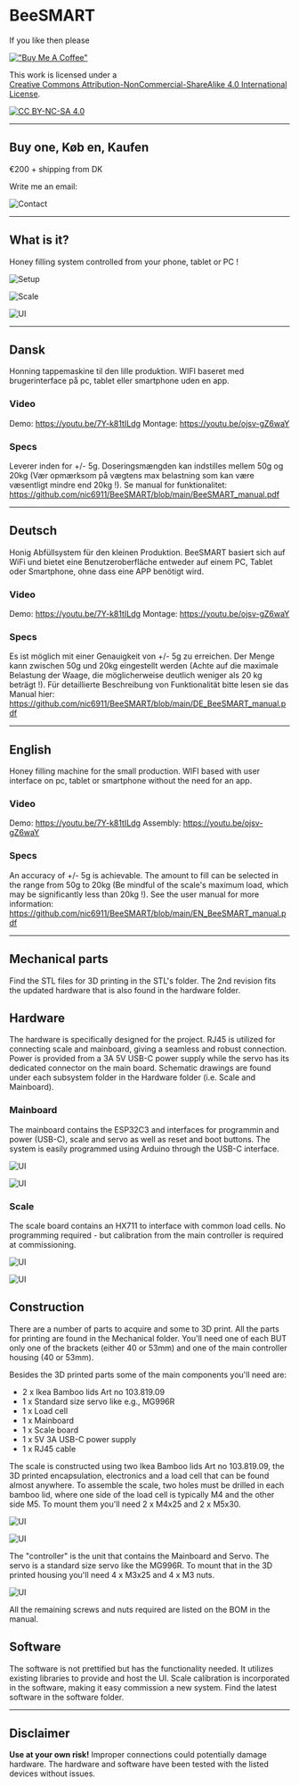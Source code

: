 # BeeSMART

If you like then please

[!["Buy Me A Coffee"](https://www.buymeacoffee.com/assets/img/custom_images/orange_img.png)](https://bmc.link/nic6911w)


This work is licensed under a  
[Creative Commons Attribution-NonCommercial-ShareAlike 4.0 International License][cc-by-nc-sa].

[![CC BY-NC-SA 4.0][cc-by-nc-sa-image]][cc-by-nc-sa]

[cc-by-nc-sa]: http://creativecommons.org/licenses/by-nc-sa/4.0/  
[cc-by-nc-sa-image]: https://licensebuttons.net/l/by-nc-sa/4.0/88x31.png  
[cc-by-nc-sa-shield]: https://img.shields.io/badge/License-CC%20BY--NC--SA%204.0-lightgrey.svg

---

## Buy one, Køb en, Kaufen 
€200 + shipping from DK

Write me an email:

![Contact](/contact.png)

---

## What is it?
Honey filling system controlled from your phone, tablet or PC !

![Setup](/setup.jpg) 

![Scale](/scale.jpg) 

![UI](/UI.jpg) 

---

## Dansk
Honning tappemaskine til den lille produktion.
WIFI baseret med brugerinterface på pc, tablet eller smartphone uden en app.

### Video
Demo: https://youtu.be/7Y-k81tILdg
Montage: https://youtu.be/ojsv-gZ6waY

### Specs
Leverer inden for +/- 5g. Doseringsmængden kan indstilles mellem 50g og 20kg (Vær opmærksom på vægtens max belastning som kan være væsentligt mindre end 20kg !).
Se manual for funktionalitet: https://github.com/nic6911/BeeSMART/blob/main/BeeSMART_manual.pdf

--- 

## Deutsch
Honig Abfüllsystem für den kleinen Produktion.
BeeSMART basiert sich auf WiFi und bietet eine Benutzeroberfläche 
entweder auf einem PC, Tablet oder Smartphone, ohne dass eine APP benötigt wird.

### Video
Demo: https://youtu.be/7Y-k81tILdg
Montage: https://youtu.be/ojsv-gZ6waY

### Specs
Es ist möglich mit einer Genauigkeit von +/- 5g zu erreichen. Der Menge kann zwischen 50g und 20kg eingestellt werden (Achte auf die maximale Belastung der Waage, die möglicherweise deutlich weniger als 20 kg beträgt !).
Für detaillierte Beschreibung von Funktionalität bitte lesen sie das Manual hier: https://github.com/nic6911/BeeSMART/blob/main/DE_BeeSMART_manual.pdf

---

## English
Honey filling machine for the small production.
WIFI based with user interface on pc, tablet or smartphone without the need for an app.

### Video
Demo: https://youtu.be/7Y-k81tILdg
Assembly: https://youtu.be/ojsv-gZ6waY

### Specs
An accuracy of +/- 5g is achievable. The amount to fill can be selected in the range from 50g to 20kg (Be mindful of the scale's maximum load, which may be significantly less than 20kg !).
See the user manual for more information: https://github.com/nic6911/BeeSMART/blob/main/EN_BeeSMART_manual.pdf

---

## Mechanical parts
Find the STL files for 3D printing in the STL's folder. The 2nd revision fits the updated hardware that is also found in the hardware folder.

## Hardware
The hardware is specifically designed for the project. RJ45 is utilized for connecting scale and mainboard, giving a seamless and robust connection. Power is provided from a 3A 5V USB-C power supply while the servo has its dedicated connector on the main board.
Schematic drawings are found under each subsystem folder in the Hardware folder (i.e. Scale and Mainboard).

### Mainboard
The mainboard contains the ESP32C3 and interfaces for programmin and power (USB-C), scale and servo as well as reset and boot buttons. The system is easily programmed using Arduino through the USB-C interface.

![UI](/Hardware/Mainboard/top.jpg) 

![UI](/Hardware/Mainboard/bottom.jpg) 

### Scale
The scale board contains an HX711 to interface with common load cells. No programming required - but calibration from the main controller is required at commissioning.

![UI](/Hardware/Scale/top.jpg) 

![UI](/Hardware/Scale/bottom.jpg) 

## Construction
There are a number of parts to acquire and some to 3D print. All the parts for printing are found in the Mechanical folder. You'll need one of each BUT only one of the brackets (either 40 or 53mm) and one of the main controller housing (40 or 53mm).

Besides the 3D printed parts some of the main components you'll need are:

- 2 x Ikea Bamboo lids Art no 103.819.09
- 1 x Standard size servo like e.g., MG996R
- 1 x Load cell
- 1 x Mainboard
- 1 x Scale board
- 1 x 5V 3A USB-C power supply
- 1 x RJ45 cable

The scale is constructed using two Ikea Bamboo lids Art no 103.819.09, the 3D printed encapsulation, electronics and a load cell that can be found almost anywhere. To assemble the scale, two holes must be drilled in each bamboo lid, where one side of the load cell is typically M4 and the other side M5. To mount them you'll need 2 x M4x25 and 2 x M5x30.

![UI](/Mechanical/scale_perspective.png) 

![UI](/Mechanical/load_cell.png) 

The "controller" is the unit that contains the Mainboard and Servo. The servo is a standard size servo like the MG996R. To mount that in the 3D printed housing you'll need 4 x M3x25 and 4 x M3 nuts.

![UI](/Mechanical/render.PNG) 

All the remaining screws and nuts required are listed on the BOM in the manual.

## Software
The software is not prettified but has the functionality needed. It utilizes existing libraries to provide and host the UI. Scale calibration is incorporated in the software, making it easy commission a new system. Find the latest software in the software folder.

---

## Disclaimer

**Use at your own risk!** Improper connections could potentially damage hardware. The hardware and software have been tested with the listed devices without issues.

